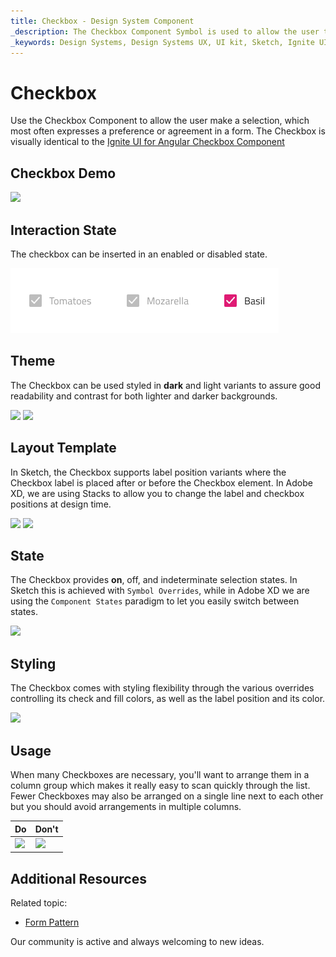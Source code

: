 ```yaml
---
title: Checkbox - Design System Component
_description: The Checkbox Component Symbol is used to allow the user to mark a selection. 
_keywords: Design Systems, Design Systems UX, UI kit, Sketch, Ignite UI for Angular, Sketch to Angular, Sketch to Angular, Angular, Angular Design System, Export code from Sketch, Design Kits for Angular, Sketch HTML, Sketch to HTML, Sketch UI kits
---
```


# Checkbox

Use the Checkbox Component to allow the user make a selection, which most often expresses a preference or agreement in a form. The Checkbox is visually identical to the [Ignite UI for Angular Checkbox Component](https://www.infragistics.com/products/ignite-ui-angular/angular/components/checkbox.html)

## Checkbox Demo

<img class="responsive-img" src="../images/checkbox_demo.png" srcset="../images/checkbox_demo@2x.png 2x" />

## Interaction State

The checkbox can be inserted in an enabled or disabled state.

<img class="responsive-img" src="../images/checkbox_interaction_state.png" srcset="../images/checkbox_interaction_state@2x.png 2x" />

## Theme

The Checkbox can be used styled in **dark** and light variants to assure good readability and contrast for both lighter and darker backgrounds.

<img class="responsive-img" src="../images/checkbox_dark.png" srcset="../images/checkbox_dark@2x.png 2x" />
<img class="responsive-img" src="../images/checkbox_light.png" srcset="../images/checkbox_light@2x.png 2x" />

## Layout Template
 
In Sketch, the Checkbox supports label position variants where the Checkbox label is placed after or before the Checkbox element. In Adobe XD, we are using Stacks to allow you to change the label and checkbox positions at design time.

<img class="responsive-img" src="../images/checkbox_label_after.png" srcset="../images/checkbox_label_after@2x.png 2x" />
<img class="responsive-img" src="../images/checkbox_label_before.png" srcset="../images/checkbox_label_before@2x.png 2x" />

## State

The Checkbox provides **on**, off, and indeterminate selection states. In Sketch this is achieved with `Symbol Overrides`, while in Adobe XD we are using the `Component States` paradigm to let you easily switch between states.

<img class="responsive-img" src="../images/checkbox_selection.png" srcset="../images/checkbox_selection@2x.png 2x" />

## Styling

The Checkbox comes with styling flexibility through the various overrides controlling its check and fill colors, as well as the label position and its color.

<img class="responsive-img" src="../images/checkbox_styling.png" srcset="../images/checkbox_styling@2x.png 2x" />

## Usage

When many Checkboxes are necessary, you'll want to arrange them in a column group which makes it really easy to scan quickly through the list. Fewer Checkboxes may also be arranged on a single line next to each other but you should avoid arrangements in multiple columns.

| Do                                                                                 | Don't                                                                                  |
| ---------------------------------------------------------------------------------- | -------------------------------------------------------------------------------------- |
| <img class="responsive-img" src="../images/checkbox_do1.png" srcset="../images/checkbox_do1@2x.png 2x" /> | <img class="responsive-img" src="../images/checkbox_dont1.png" srcset="../images/checkbox_dont1@2x.png 2x" /> |

## Additional Resources

Related topic:

- [Form Pattern](../patterns/form.md)
  <div class="divider--half"></div>

Our community is active and always welcoming to new ideas.
